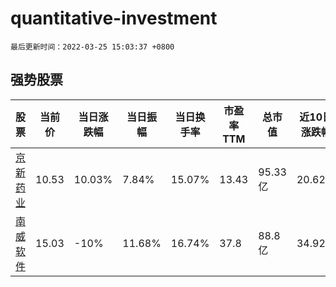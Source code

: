 # quantitative-investment

`最后更新时间：2022-03-25 15:03:37 +0800`

## 强势股票

|股票|当前价|当日涨跌幅|当日振幅|当日换手率|市盈率TTM|总市值|近10日涨跌幅|
|----|----|----|----|----|----|----|----|
|[京新药业](https://xueqiu.com/S/SZ002020)|10.53|10.03%|7.84%|15.07%|13.43|95.33亿|20.62%|
|[南威软件](https://xueqiu.com/S/SH603636)|15.03|-10%|11.68%|16.74%|37.8|88.8亿|34.92%|
